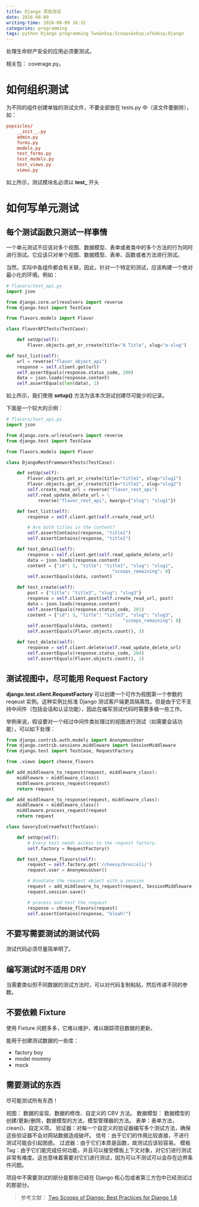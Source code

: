 ```yaml
---
title: Django 项目测试
date: 2016-08-09
writing-time: 2016-08-09 16:32
categories: programming
tags: python Django programming Two&nbsp;Scoops&nbsp;of&nbsp;Django
---
```


处理生命财产安全的应用必须要测试。

相关包： coverage.py。

# 如何组织测试

为不同的组件创建单独的测试文件，不要全部放在 tests.py 中（该文件要删除），如：

```conf
popsicles/
    __init__.py
    admin.py
    forms.py
    models.py
    test_forms.py
    test_models.py
    test_views.py
    views.py
```

如上所示，测试模块名必须以 **test_** 开头

# 如何写单元测试

## 每个测试函数只测试一样事情

一个单元测试不应该对多个视图、数据模型、表单或者类中的多个方法的行为同时进行测试。它应该只对单个视图、数据模型、表单、函数或者方法进行测试。

当然，实际中各组件都会有关联，因此，针对一个特定的测试，应该构建一个绝对最小化的环境。例如：

```python
# flavors/test_api.py
import json

from django.core.urlresolvers import reverse
from django.test import TestCase

from flavors.models import Flavor

class FlavorAPITests(TestCase):

	def setUp(self):
		Flavor.objects.get_or_create(title="A Title", slug="a-slug")

def test_list(self):
	url = reverse("flavor_object_api")
	response = self.client.get(url)
	self.assertEquals(response.status_code, 200)
	data = json.loads(response.content)
	self.assertEquals(len(data), 1)
```

如上所示，我们使用 **setup()** 方法为该本次测试创建尽可能少的记录。

下面是一个较大的示例：

```python
# flavors/test_api.py
import json

from django.core.urlresolvers import reverse
from django.test import TestCase

from flavors.models import Flavor

class DjangoRestFrameworkTests(TestCase):

	def setUp(self):
		Flavor.objects.get_or_create(title="title1", slug="slug1")
		Flavor.objects.get_or_create(title="title2", slug="slug2")
		self.create_read_url = reverse("flavor_rest_api")
		self.read_update_delete_url = \
			reverse("flavor_rest_api", kwargs={"slug": "slug1"})

	def test_list(self):
		response = self.client.get(self.create_read_url)

		# Are both titles in the content?
		self.assertContains(response, "title1")
		self.assertContains(response, "title2")

	def test_detail(self):
		response = self.client.get(self.read_update_delete_url)
		data = json.loads(response.content)
		content = {"id": 1, "title": "title1", "slug": "slug1",
										"scoops_remaining": 0}
		self.assertEquals(data, content)

	def test_create(self):
		post = {"title": "title3", "slug": "slug3"}
		response = self.client.post(self.create_read_url, post)
		data = json.loads(response.content)
		self.assertEquals(response.status_code, 201)
		content = {"id": 3, "title": "title3", "slug": "slug3",
											"scoops_remaining": 0}
		self.assertEquals(data, content)
		self.assertEquals(Flavor.objects.count(), 3)

	def test_delete(self):
		response = self.client.delete(self.read_update_delete_url)
		self.assertEquals(response.status_code, 204)
		self.assertEquals(Flavor.objects.count(), 1)
```

## 测试视图中，尽可能用 Request Factory

**django.test.client.RequestFactory** 可以创建一个可作为视图第一个参数的 reqeust 实例。这种实例比标准 Django 测试客户端更具隔离性。但是由于它不支持中间件（包括会话和认证功能），因此在编写测试代码时需要多做一些工作。

举例来说，假设要对一个经过中间件类处理过的视图进行测试（如需要会话功能），可以如下处理：

```python
from django.contrib.auth.models import AnonymousUser
from django.contrib.sessions.middleware import SessionMiddleware
from django.test import TestCase, RequestFactory

from .views import cheese_flavors

def add_middleware_to_request(request, middleware_class):
	middleware = middleware_class()
	middleware.process_request(request)
	return request

def add_middleware_to_response(request, middleware_class):
	middleware = middleware_class()
	middleware.process_request(request
	return request

class SavoryIceCreamTest(TestCase):

	def setUp(self):
		# Every test needs access to the request factory.
		self.factory = RequestFactory()

	def test_cheese_flavors(self):
		request = self.factory.get('/cheesy/broccoli/')
		request.user = AnonymousUser()

		# Annotate the request object with a session
		request = add_middleware_to_request(request, SessionMiddleware)
		request.session.save()

		# process and test the request
		response = cheese_flavors(request)
		self.assertContains(response, "bleah!")
```

## 不要写需要测试的测试代码

测试代码必须尽量简单明了。

## 编写测试时不适用 DRY

当需要类似但不同数据的测试方法时，可以对代码复制粘贴，然后传递不同的参数。

## 不要依赖 Fixture

使用 Fixture 问题多多，它难以维护，难以跟踪项目数据的更新。

能用于创建测试数据的一些库：

+ factory boy
+ model mommy
+ mock

## 需要测试的东西

尽可能测试所有东西！

视图： 数据的呈现、数据的修改、自定义的 CBV 方法。
数据模型： 数据模型的创建/更新/删除，数据模型的方法，模型管理器的方法。
表单：表单方法，clean()、自定义项。
验证器：对每一个自定义的验证器编写多个测试方法，确保这些验证器不会对网站数据造成破坏。
信号：由于它们的作用比较直接，不进行测试可能会引起困惑。
过滤器：由于它们本质是函数，故测试应该较容易。
模板 Tag：由于它们能完成任何功能，并且可以接受模板上下文对象，对它们进行测试非常有难度。这也意味着需要对它们进行测试，因为可以不测试可以会存在边界条件问题。

项目中不需要测试的部分是那些已经在 Django 核心包或者第三方包中已经测试过的那部分。










> 参考文献： [Two Scoops of Django: Best Practices for Django 1.8](https://www.amazon.com/Two-Scoops-Django-Best-Practices/dp/0981467342/)
